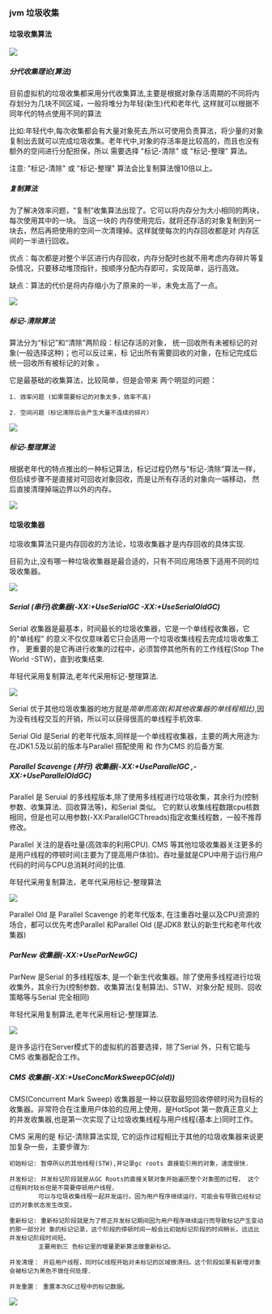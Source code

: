 ### jvm 垃圾收集
   
#### 垃圾收集算法
   
  ![](jvm.assets/垃圾收集算法.png)

##### 分代收集理论(算法)
   
   目前虚拟机的垃圾收集都采用分代收集算法,主要是根据对象存活周期的不同将内存划分为几块不同区域，一般将堆分为年轻(新生)代和老年代, 这样就可以根据不同年代的特点使用不同的算法
   
   比如:年轻代中,每次收集都会有大量对象死去,所以可使用负责算法，将少量的对象复制出去就可以完成垃圾收集。老年代中,对象的存活率是比较高的，而且也没有额外的空间进行分配担保，所以
   需要选择 "标记-清除" 或 "标记-整理" 算法。 
   
   注意: "标记-清除" 或 "标记-整理" 算法会比复制算法慢10倍以上。
   
##### 复制算法
   
   为了解决效率问题，“复制”收集算法出现了。它可以将内存分为大小相同的两块，每次使用其中的一块。
   当这一块的 内存使用完后，就将还存活的对象复制到另一块去，然后再把使用的空间一次清理掉。这样就使每次的内存回收都是对 内存区间的一半进行回收。
   
   优点：每次都是对整个半区进行内存回收，内存分配时也就不用考虑内存碎片等复杂情况，只要移动堆顶指针，按顺序分配内存即可，实现简单，运行高效。
   
   缺点：算法的代价是将内存缩小为了原来的一半，未免太高了一点。
   
   ![](jvm.assets/复制算法.png)
   
##### 标记-清除算法
   
   算法分为“标记”和“清除”两阶段：标记存活的对象， 统一回收所有未被标记的对象(一般选择这种)；也可以反过来，标 记出所有需要回收的对象，在标记完成后统一回收所有被标记的对象 。
   
   它是最基础的收集算法，比较简单，但是会带来 两个明显的问题： 
    
    1. 效率问题 (如果需要标记的对象太多，效率不高) 
    
    2. 空间问题（标记清除后会产生大量不连续的碎片）
   
   ![](jvm.assets/标记-清除算法.png)
   
##### 标记-整理算法
   
  根据老年代的特点推出的一种标记算法，标记过程仍然与“标记-清除”算法一样，但后续步骤不是直接对可回收对象回收，而是让所有存活的对象向一端移动，
  然后直接清理掉端边界以外的内存。
   
  ![](jvm.assets/标记-整理算法.png)

#### 垃圾收集器
  
  垃圾收集算法只是内存回收的方法论，垃圾收集器才是内存回收的具体实现.
  
  目前为止,没有哪一种垃圾收集器是最合适的，只有不同应用场景下适用不同的垃圾收集器。
    
  ![](jvm.assets/) 
   
##### Serial (串行)收集器(-XX:+UseSerialGC -XX:+UseSerialOldGC)
   
   Serial 收集器是最基本，时间最长的垃圾收集器，它是一个单线程收集器，它的"单线程" 的意义不仅仅意味着它只会适用一个垃圾收集线程去完成垃圾收集工作，
   更重要的是它再进行收集的过程中，必须暂停其他所有的工作线程(Stop The World -STW)，直到收集结束.
   
   年轻代采用复制算法,老年代采用标记-整理算法.
   
   ![](jvm.assets/Serial收集器.png)
   
   Serial 优于其他垃圾收集器的地方就是*简单而高效(和其他收集器的单线程相比)*,因为没有线程交互的开销，所以可以获得很高的单线程手机效率.
   
   Serial Old 是Serial 的老年代版本,同样是一个单线程收集器，主要的两大用途为: 在JDK1.5及以前的版本与Parallel 搭配使用 和 作为CMS 的后备方案.
   
##### Parallel Scavenge (并行) 收集器(-XX:+UseParallelGC ,-XX:+UseParallelOldGC)
   
   Parallel 是 Seruial 的多线程版本,除了使用多线程进行垃圾收集，其余行为(控制参数、收集算法、回收算法等)，和Serial 类似。
   它的默认收集线程数跟cpu核数相同，但是也可以用参数(-XX:ParallelGCThreads)指定收集线程数，一般不推荐修改。
   
   Parallel 关注的是吞吐量(高效率的利用CPU). CMS 等其他垃圾收集器关注更多的是用户线程的停顿时间(主要为了提高用户体验)。吞吐量就是CPU中用于运行用户代码的时间与CPU总消耗时间的比值.
   
   年轻代采用复制算法，老年代采用标记-整理算法
   
   ![](jvm.assets/Parallel垃圾回收器.png)
   
   Parallel Old 是 Parallel Scavenge 的老年代版本, 在注重吞吐量以及CPU资源的场合，都可以优先考虑Parallel 和Parallel Old (是JDK8 默认的新生代和老年代收集器)
   
##### ParNew 收集器(-XX:+UseParNewGC)
   
   ParNew  是Serial 的多线程版本, 是一个新生代收集器。除了使用多线程进行垃圾收集外，其余行为(控制参数、收集算法(复制算法)、STW、对象分配
   规则、回收策略等与Serial 完全相同)
   
   年轻代采用复制算法,老年代采用标记-整理算法.
   
   ![](jvm.assets/parNew收集器.png)
   
   是许多运行在Server模式下的虚拟机的首要选择，除了Serial 外，只有它能与CMS 收集器配合工作。
   
##### CMS 收集器(-XX:+UseConcMarkSweepGC(old))
   
   CMS(Concurrent Mark Sweep) 收集器是一种以获取最短回收停顿时间为目标的收集器。非常符合在注重用户体验的应用上使用，是HotSpot
   第一款真正意义上的并发收集器,也是第一次实现了让垃圾收集线程与用户线程(基本上)同时工作。
   
   CMS 采用的是 标记-清除算法实现, 它的运作过程相比于其他的垃圾收集器来说更加复杂一些，主要步骤为:
   
    初始标记: 暂停所以的其他线程(STW),并记录gc roots 直接能引用的对象，速度很快.
    
    并发标记: 并发标记阶段就是从GC Roots的直接关联对象开始遍历整个对象图的过程， 这个过程耗时较长但是不需要停顿用户线程， 
            可以与垃圾收集线程一起并发运行。因为用户程序继续运行，可能会有导致已经标记过的对象状态发生改变。
    
    重新标记: 重新标记阶段就是为了修正并发标记期间因为用户程序继续运行而导致标记产生变动的那一部分对 象的标记记录，这个阶段的停顿时间一般会比初始标记阶段的时间稍长，远远比并发标记阶段时间短。
            主要用到三 色标记里的增量更新算法做重新标记。
   
    并发清理： 开启用户线程，同时GC线程开始对未标记的区域做清扫。这个阶段如果有新增对象会被标记为黑色不做任何处理.
    
    并发重置： 重置本次GC过程中的标记数据。
    
   ![](jvm.assets/CMS收集器.png)
   
   